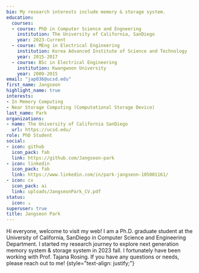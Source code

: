 ```yaml
---
bio: My research interests include memory & storage system.
education:
  courses:
  - course: PhD in Computer Science and Engneering
    institution: The University of California, SanDiego
    year: 2023-Current
  - course: MEng in Electrical Engineering
    institution: Korea Advanced Institute of Science and Technology
    year: 2015-2017
  - course: BSc in Electrical Engineering
    institution: Kwangwoon University
    year: 2009-2015
email: "jap036@ucsd.edu"
first_name: Jangseon
highlight_name: true
interests:
- In Memory Computing
- Near Storage Computing (Computational Storage Device)
last_name: Park
organizations:
- name: The University of California SanDiego
  url: https://ucsd.edu/
role: PhD Student
social:
- icon: github
  icon_pack: fab
  link: https://github.com/Jangseon-park
- icon: linkedin
  icon_pack: fab
  link: https://www.linkedin.com/in/park-jangseon-105001161/
- icon: cv
  icon_pack: ai
  link: uploads/JangseonPark_CV.pdf
status:
  icon: ☕️
superuser: true
title: Jangseon Park
---
```


Hi everyone, welcome to visit my web!
I am a Ph.D. graduate student at the University of California, SanDiego in Computer Science and Engineering Department. I started my research journey to explore next generation memory system & storage system in 2023 fall. I fortunately have been working with Prof. Tajana Rosing. If you have any questions or needs, please reach out to me!
{style="text-align: justify;"}
